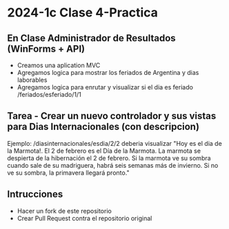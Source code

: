 # 2024-1c Clase 4-Practica
## En Clase Administrador de Resultados (WinForms + API)
- Creamos una aplication MVC
- Agregamos logica para mostrar los feriados de Argentina y dias laborables
- Agregamos logica para enrutar y visualizar si el dia es feriado /feriados/esferiado/1/1

## Tarea - Crear un nuevo controlador y sus vistas para Dias Internacionales (con descripcion)
Ejemplo: /diasinternacionales/esdia/2/2 deberia visualizar "Hoy es el dia de la Marmota!. El 2 de febrero es el Día de la Marmota. La marmota se despierta de la hibernación el 2 de febrero. Si la marmota ve su sombra cuando sale de su madriguera, habrá seis semanas más de invierno. Si no ve su sombra, la primavera llegará pronto."

## Intrucciones
- Hacer un fork de este repositorio
- Crear Pull Request contra el repositorio original